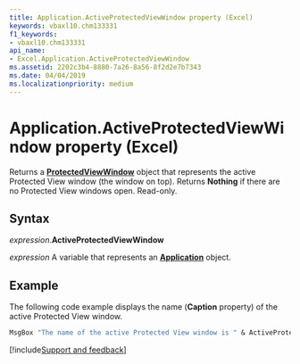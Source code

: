 ```yaml
---
title: Application.ActiveProtectedViewWindow property (Excel)
keywords: vbaxl10.chm133331
f1_keywords:
- vbaxl10.chm133331
api_name:
- Excel.Application.ActiveProtectedViewWindow
ms.assetid: 2202c3b4-8880-7a26-8a56-8f2d2e7b7343
ms.date: 04/04/2019
ms.localizationpriority: medium
---
```



# Application.ActiveProtectedViewWindow property (Excel)

Returns a **[ProtectedViewWindow](Excel.ProtectedViewWindow.md)** object that represents the active Protected View window (the window on top). Returns **Nothing** if there are no Protected View windows open. Read-only. 


## Syntax

_expression_.**ActiveProtectedViewWindow**

_expression_ A variable that represents an **[Application](Excel.Application(object).md)** object.


## Example

The following code example displays the name (**Caption** property) of the active Protected View window.


```vb
MsgBox "The name of the active Protected View window is " & ActiveProtectedWindow.Caption
```




[!include[Support and feedback](~/includes/feedback-boilerplate.md)]